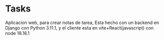 # Tasks
Aplicacion web, para crear notas de tarea,
Esta hecho con un backend en Django con Python 3.11.1, y el cliente esta en vite+React(javascript) con node 18.16.1

